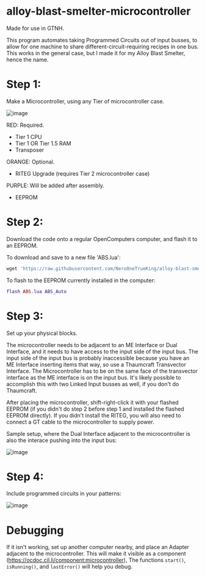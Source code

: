 # alloy-blast-smelter-microcontroller

Made for use in GTNH.

This program automates taking Programmed Circuits out of input busses, to allow for one machine to share different-circuit-requiring recipes in one bus. This works in the general case, but I made it for my Alloy Blast Smelter, hence the name.

# Step 1:
Make a Microcontroller, using any Tier of microcontroller case.

![image](https://github.com/NeroOneTrueKing/alloy-blast-smelter-microcontroller/assets/28197216/c412c645-a130-408a-b7ae-26020f1c2cb2)

RED: Required.
* Tier 1 CPU
* Tier 1 OR Tier 1.5 RAM
* Transposer

ORANGE: Optional.
* RITEG Upgrade (requires Tier 2 microcontroller case)

PURPLE: Will be added after assembly.
* EEPROM

# Step 2:
Download the code onto a regular OpenComputers computer, and flash it to an EEPROM.

To download and save to a new file 'ABS.lua':
```lua
wget 'https://raw.githubusercontent.com/NeroOneTrueKing/alloy-blast-smelter-microcontroller/master/abs-controller.lua' ABS.lua
```

To flash to the EEPROM currently installed in the computer:
```lua
flash ABS.lua ABS_Auto
```

# Step 3:
Set up your physical blocks.

The microcontroller needs to be adjacent to an ME Interface or Dual Interface, and it needs to have access to the input side of the input bus.
The input side of the input bus is probably inaccessible because you have an ME Interface inserting items that way, so use a Thaumcraft Transvector Interface. The Microcontroller has to be on the same face of the transvector interface as the ME interface is on the input bus.
It's likely possible to accomplish this with two Linked Input busses as well, if you don't do Thaumcraft.

After placing the microcontroller, shift-right-click it with your flashed EEPROM (if you didn't do step 2 before step 1 and installed the flashed EEPROM directly).
If you didn't install the RITEG, you will also need to connect a GT cable to the microcontroller to supply power.

Sample setup, where the Dual Interface adjacent to the microcontroller is also the interace pushing into the input bus:

![image](https://github.com/NeroOneTrueKing/alloy-blast-smelter-microcontroller/assets/28197216/da894342-7c4f-4fc2-b9c3-7e0851fdeef3)

# Step 4:
Include programmed circuits in your patterns:

![image](https://github.com/NeroOneTrueKing/alloy-blast-smelter-microcontroller/assets/28197216/4663a5e7-a78d-45ea-a91c-a6377abb0e82)

# Debugging

If it isn't working, set up another computer nearby, and place an Adapter adjacent to the microcontroller. This will make it visible as a component (https://ocdoc.cil.li/component:microcontroller),
The functions `start()`, `isRunning()`, and `lastError()` will help you debug.

